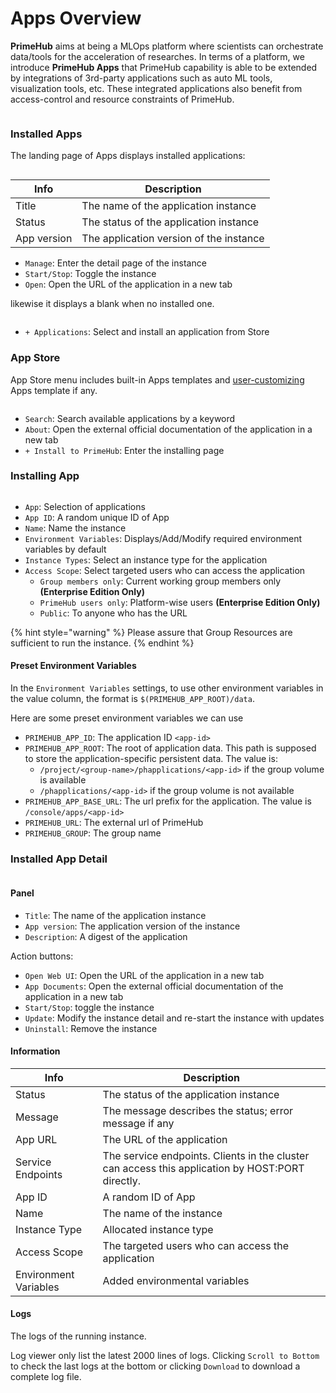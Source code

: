 # Apps Overview

**PrimeHub** aims at being a MLOps platform where scientists can orchestrate data/tools for the acceleration of researches. In terms of a platform, we introduce **PrimeHub Apps** that PrimeHub capability is able to be extended by integrations of 3rd-party applications such as auto ML tools, visualization tools, etc. These integrated applications also benefit from access-control and resource constraints of PrimeHub.

<figure><img src="../../../.gitbook/assets/app_overview_v36 (1).png" alt=""><figcaption></figcaption></figure>

### Installed Apps

The landing page of Apps displays installed applications:

<figure><img src="../../../.gitbook/assets/app_landing_cards (1).png" alt=""><figcaption></figcaption></figure>

| Info        | Description                             |
| ----------- | --------------------------------------- |
| Title       | The name of the application instance    |
| Status      | The status of the application instance  |
| App version | The application version of the instance |

* `Manage`: Enter the detail page of the instance
* `Start/Stop`: Toggle the instance
* `Open`: Open the URL of the application in a new tab

likewise it displays a blank when no installed one.

<figure><img src="../../../.gitbook/assets/app_landing_empty (1).png" alt=""><figcaption></figcaption></figure>

* `+ Applications`: Select and install an application from Store

### App Store

App Store menu includes built-in Apps templates and [user-customizing](tutorial/create-your-own-app.md) Apps template if any.

<figure><img src="../../../.gitbook/assets/app_store_v310 (1).png" alt=""><figcaption></figcaption></figure>

* `Search`: Search available applications by a keyword
* `About`: Open the external official documentation of the application in a new tab
* `+ Install to PrimeHub`: Enter the installing page

### Installing App

<figure><img src="../../../.gitbook/assets/app_mlflow (1).png" alt=""><figcaption></figcaption></figure>

* `App`: Selection of applications
* `App ID`: A random unique ID of App
* `Name`: Name the instance
* `Environment Variables`: Displays/Add/Modify required environment variables by default
* `Instance Types`: Select an instance type for the application
* `Access Scope`: Select targeted users who can access the application
  * `Group members only`: Current working group members only **(Enterprise Edition Only)**
  * `PrimeHub users only`: Platform-wise users **(Enterprise Edition Only)**
  * `Public`: To anyone who has the URL

{% hint style="warning" %}
Please assure that Group Resources are sufficient to run the instance.
{% endhint %}

#### Preset Environment Variables

In the `Environment Variables` settings, to use other environment variables in the value column, the format is `$(PRIMEHUB_APP_ROOT)/data`.

Here are some preset environment variables we can use

* `PRIMEHUB_APP_ID`: The application ID `<app-id>`
* `PRIMEHUB_APP_ROOT`: The root of application data. This path is supposed to store the application-specific persistent data. The value is:
  * `/project/<group-name>/phapplications/<app-id>` if the group volume is available
  * `/phapplications/<app-id>` if the group volume is not available
* `PRIMEHUB_APP_BASE_URL`: The url prefix for the application. The value is `/console/apps/<app-id>`
* `PRIMEHUB_URL`: The external url of PrimeHub
* `PRIMEHUB_GROUP`: The group name

### Installed App Detail

<figure><img src="../../../.gitbook/assets/app_detail (1).png" alt=""><figcaption></figcaption></figure>

#### Panel

* `Title`: The name of the application instance
* `App version`: The application version of the instance
* `Description`: A digest of the application

Action buttons:

* `Open Web UI`: Open the URL of the application in a new tab
* `App Documents`: Open the external official documentation of the application in a new tab
* `Start/Stop`: toggle the instance
* `Update`: Modify the instance detail and re-start the instance with updates
* `Uninstall`: Remove the instance

#### Information

| Info                  | Description                                                                                      |
| --------------------- | ------------------------------------------------------------------------------------------------ |
| Status                | The status of the application instance                                                           |
| Message               | The message describes the status; error message if any                                           |
| App URL               | The URL of the application                                                                       |
| Service Endpoints     | The service endpoints. Clients in the cluster can access this application by HOST:PORT directly. |
| App ID                | A random ID of App                                                                               |
| Name                  | The name of the instance                                                                         |
| Instance Type         | Allocated instance type                                                                          |
| Access Scope          | The targeted users who can access the application                                                |
| Environment Variables | Added environmental variables                                                                    |

#### Logs

The logs of the running instance.

Log viewer only list the latest 2000 lines of logs. Clicking `Scroll to Bottom` to check the last logs at the bottom or clicking `Download` to download a complete log file.

<figure><img src="../../../.gitbook/assets/app_log (1).png" alt=""><figcaption></figcaption></figure>

